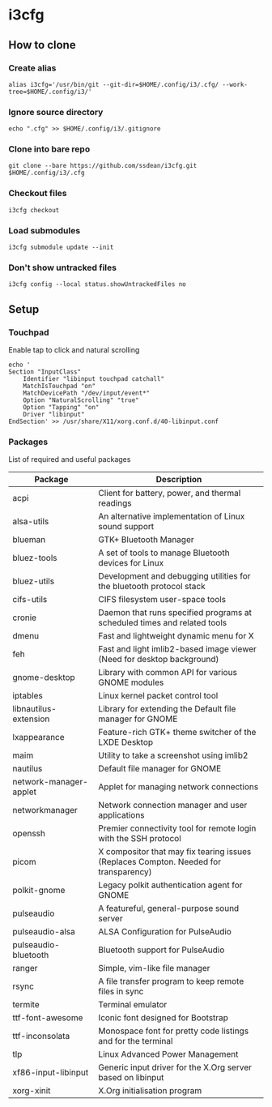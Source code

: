# i3cfg

## How to clone

### Create alias
`alias i3cfg='/usr/bin/git --git-dir=$HOME/.config/i3/.cfg/ --work-tree=$HOME/.config/i3/'`

### Ignore source directory
`echo ".cfg" >> $HOME/.config/i3/.gitignore`

### Clone into bare repo
`git clone --bare https://github.com/ssdean/i3cfg.git $HOME/.config/i3/.cfg`

### Checkout files
`i3cfg checkout`

### Load submodules
`i3cfg submodule update --init`

### Don't show untracked files
`i3cfg config --local status.showUntrackedFiles no`

## Setup

### Touchpad

Enable tap to click and natural scrolling

```
echo '
Section "InputClass"
    Identifier "libinput touchpad catchall"
    MatchIsTouchpad "on"
    MatchDevicePath "/dev/input/event*"
    Option "NaturalScrolling" "true"
    Option "Tapping" "on"
    Driver "libinput"
EndSection' >> /usr/share/X11/xorg.conf.d/40-libinput.conf
```

### Packages

List of required and useful packages

Package | Description
--- | ---
acpi                   | Client for battery, power, and thermal readings
alsa-utils             | An alternative implementation of Linux sound support
blueman                | GTK+ Bluetooth Manager
bluez-tools            | A set of tools to manage Bluetooth devices for Linux
bluez-utils            | Development and debugging utilities for the bluetooth protocol stack
cifs-utils             | CIFS filesystem user-space tools
cronie                 | Daemon that runs specified programs at scheduled times and related tools
dmenu                  | Fast and lightweight dynamic menu for X
feh                    | Fast and light imlib2-based image viewer (Need for desktop background)
gnome-desktop          | Library with common API for various GNOME modules
iptables               | Linux kernel packet control tool
libnautilus-extension  | Library for extending the Default file manager for GNOME
lxappearance           | Feature-rich GTK+ theme switcher of the LXDE Desktop
maim                   | Utility to take a screenshot using imlib2
nautilus               | Default file manager for GNOME
network-manager-applet | Applet for managing network connections
networkmanager         | Network connection manager and user applications
openssh                | Premier connectivity tool for remote login with the SSH protocol
picom                  | X compositor that may fix tearing issues (Replaces Compton. Needed for transparency)
polkit-gnome           | Legacy polkit authentication agent for GNOME
pulseaudio             | A featureful, general-purpose sound server
pulseaudio-alsa        | ALSA Configuration for PulseAudio
pulseaudio-bluetooth   | Bluetooth support for PulseAudio
ranger                 | Simple, vim-like file manager
rsync                  | A file transfer program to keep remote files in sync
termite                | Terminal emulator
ttf-font-awesome       | Iconic font designed for Bootstrap
ttf-inconsolata        | Monospace font for pretty code listings and for the terminal
tlp                    | Linux Advanced Power Management
xf86-input-libinput    | Generic input driver for the X.Org server based on libinput
xorg-xinit             | X.Org initialisation program
